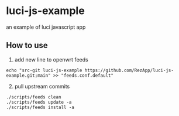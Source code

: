 # luci-js-example
an example of luci javascript app

## How to use
1. add new line to openwrt feeds
```
echo "src-git luci-js-example https://github.com/RezApp/luci-js-example.git;main" >> "feeds.conf.default"
```
2. pull upstream commits
```
./scripts/feeds clean
./scripts/feeds update -a
./scripts/feeds install -a
```